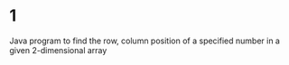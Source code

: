 # 1
Java program to find the row, column position of a specified number in a given 2-dimensional array
